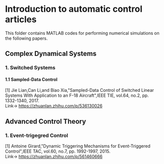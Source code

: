 # Introduction to automatic control articles

This folder contains MATLAB codes for performing numerical simulations on the following papers. 

## Complex Dynamical Systems
### 1. Switched Systems
#### 1.1 Sampled-Data Control
[1] Jie Lian,Can Li,and Biao Xia,"Sampled-Data Control of Switched Linear Systems With Application to an F-18 Aircraft",IEEE TIE, vol.64, no.2, pp. 1332-1340, 2017.   
Link-> https://zhuanlan.zhihu.com/p/536130026

## Advanced Control Theory
### 1. Event-trigegred Control
[1] Antoine Girard,"Dynamic Triggering Mechanisms for Event-Triggered Control",IEEE TAC, vol.60, no.7, pp. 1992-1997, 2015.  
Link-> https://zhuanlan.zhihu.com/p/561460666

